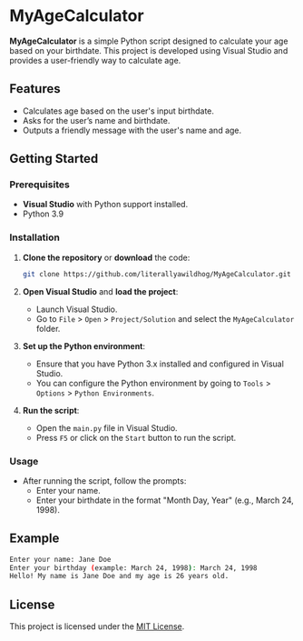# MyAgeCalculator

**MyAgeCalculator** is a simple Python script designed to calculate your age based on your birthdate. This project is developed using Visual Studio and provides a user-friendly way to calculate age.

## Features

- Calculates age based on the user's input birthdate.
- Asks for the user’s name and birthdate.
- Outputs a friendly message with the user's name and age.

## Getting Started

### Prerequisites

- **Visual Studio** with Python support installed.
- Python 3.9

### Installation

1. **Clone the repository** or **download** the code:
   ```bash
   git clone https://github.com/literallyawildhog/MyAgeCalculator.git
   ```

2. **Open Visual Studio** and **load the project**:
   - Launch Visual Studio.
   - Go to `File` > `Open` > `Project/Solution` and select the `MyAgeCalculator` folder.

3. **Set up the Python environment**:
   - Ensure that you have Python 3.x installed and configured in Visual Studio.
   - You can configure the Python environment by going to `Tools` > `Options` > `Python Environments`.

4. **Run the script**:
   - Open the `main.py` file in Visual Studio.
   - Press `F5` or click on the `Start` button to run the script.

### Usage

- After running the script, follow the prompts:
  - Enter your name.
  - Enter your birthdate in the format "Month Day, Year" (e.g., March 24, 1998).

## Example

```bash
Enter your name: Jane Doe
Enter your birthday (example: March 24, 1998): March 24, 1998
Hello! My name is Jane Doe and my age is 26 years old.
```

## License

This project is licensed under the [MIT License](LICENSE).
